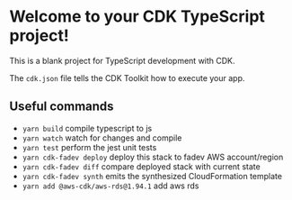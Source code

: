 # Welcome to your CDK TypeScript project!

This is a blank project for TypeScript development with CDK.

The `cdk.json` file tells the CDK Toolkit how to execute your app.

## Useful commands

 * `yarn build`   compile typescript to js
 * `yarn watch`   watch for changes and compile
 * `yarn test`    perform the jest unit tests
 * `yarn cdk-fadev deploy`      deploy this stack to fadev AWS account/region
 * `yarn cdk-fadev diff`        compare deployed stack with current state
 * `yarn cdk-fadev synth`       emits the synthesized CloudFormation template
 * `yarn add @aws-cdk/aws-rds@1.94.1`     add aws rds
